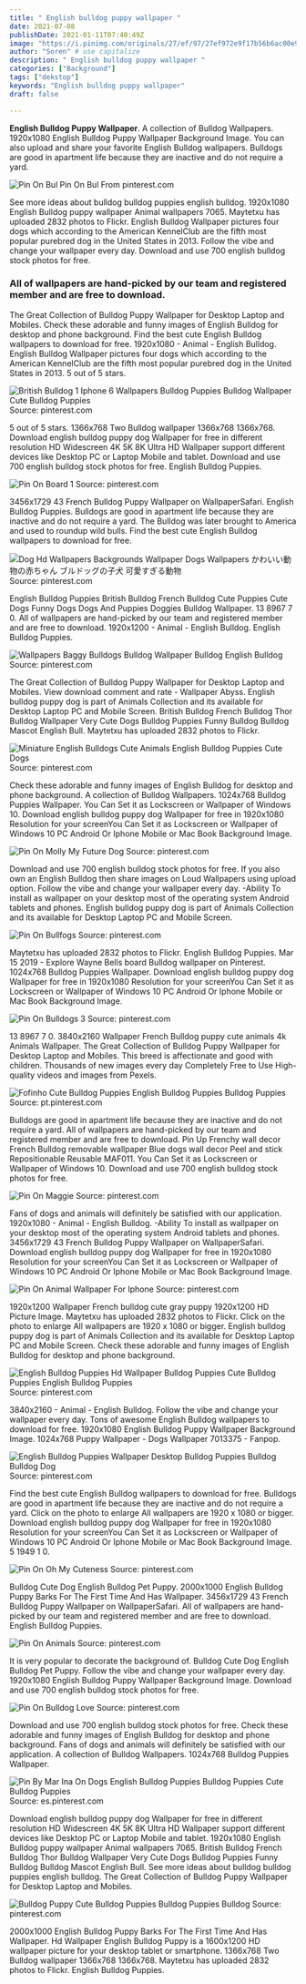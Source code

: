 ```yaml
---
title: " English bulldog puppy wallpaper "
date: 2021-07-08
publishDate: 2021-01-11T07:40:49Z
image: "https://i.pinimg.com/originals/27/ef/97/27ef972e9f17b56b6ac00e9644d35a2d.jpg"
author: "Soren" # use capitalize
description: " English bulldog puppy wallpaper "
categories: ["Background"]
tags: ["dekstop"]
keywords: "English bulldog puppy wallpaper"
draft: false

---
```



**English Bulldog Puppy Wallpaper**. A collection of Bulldog Wallpapers. 1920x1080 English Bulldog Puppy Wallpaper Background Image. You can also upload and share your favorite English Bulldog wallpapers. Bulldogs are good in apartment life because they are inactive and do not require a yard.

![Pin On Bul](https://i.pinimg.com/originals/35/75/aa/3575aad11bae85313a14b92dad7b2b18.jpg "Pin On Bul")
Pin On Bul From pinterest.com


See more ideas about bulldog bulldog puppies english bulldog. 1920x1080 English Bulldog puppy wallpaper Animal wallpapers 7065. Maytetxu has uploaded 2832 photos to Flickr. English Bulldog Wallpaper pictures four dogs which according to the American KennelClub are the fifth most popular purebred dog in the United States in 2013. Follow the vibe and change your wallpaper every day. Download and use 700 english bulldog stock photos for free.

### All of wallpapers are hand-picked by our team and registered member and are free to download.

The Great Collection of Bulldog Puppy Wallpaper for Desktop Laptop and Mobiles. Check these adorable and funny images of English Bulldog for desktop and phone background. Find the best cute English Bulldog wallpapers to download for free. 1920x1080 - Animal - English Bulldog. English Bulldog Wallpaper pictures four dogs which according to the American KennelClub are the fifth most popular purebred dog in the United States in 2013. 5 out of 5 stars.


![British Bulldog 1 Iphone 6 Wallpapers Bulldog Puppies Bulldog Wallpaper Cute Bulldog Puppies](https://i.pinimg.com/originals/a8/ea/7a/a8ea7a1c777372b1956f1f879b99a7cb.jpg "British Bulldog 1 Iphone 6 Wallpapers Bulldog Puppies Bulldog Wallpaper Cute Bulldog Puppies")
Source: pinterest.com

5 out of 5 stars. 1366x768 Two Bulldog wallpaper 1366x768 1366x768. Download english bulldog puppy dog Wallpaper for free in different resolution HD Widescreen 4K 5K 8K Ultra HD Wallpaper support different devices like Desktop PC or Laptop Mobile and tablet. Download and use 700 english bulldog stock photos for free. English Bulldog Puppies.

![Pin On Board 1](https://i.pinimg.com/originals/e9/94/6b/e9946b71805905268faeab12a8abce61.png "Pin On Board 1")
Source: pinterest.com

3456x1729 43 French Bulldog Puppy Wallpaper on WallpaperSafari. English Bulldog Puppies. Bulldogs are good in apartment life because they are inactive and do not require a yard. The Bulldog was later brought to America and used to roundup wild bulls. Find the best cute English Bulldog wallpapers to download for free.

![Dog Hd Wallpapers Backgrounds Wallpaper Dogs Wallpapers かわいい動物の赤ちゃん ブルドッグの子犬 可愛すぎる動物](https://i.pinimg.com/originals/bc/ed/ba/bcedbab639219f3aaad6dbc8243ed470.jpg "Dog Hd Wallpapers Backgrounds Wallpaper Dogs Wallpapers かわいい動物の赤ちゃん ブルドッグの子犬 可愛すぎる動物")
Source: pinterest.com

English Bulldog Puppies British Bulldog French Bulldog Cute Puppies Cute Dogs Funny Dogs Dogs And Puppies Doggies Bulldog Wallpaper. 13 8967 7 0. All of wallpapers are hand-picked by our team and registered member and are free to download. 1920x1200 - Animal - English Bulldog. English Bulldog Puppies.

![Wallpapers Baggy Bulldogs Bulldog Wallpaper Bulldog English Bulldog](https://i.pinimg.com/originals/cd/13/75/cd1375204746fba718b0d8de68fa735b.png "Wallpapers Baggy Bulldogs Bulldog Wallpaper Bulldog English Bulldog")
Source: pinterest.com

The Great Collection of Bulldog Puppy Wallpaper for Desktop Laptop and Mobiles. View download comment and rate - Wallpaper Abyss. English bulldog puppy dog is part of Animals Collection and its available for Desktop Laptop PC and Mobile Screen. British Bulldog French Bulldog Thor Bulldog Wallpaper Very Cute Dogs Bulldog Puppies Funny Bulldog Bulldog Mascot English Bull. Maytetxu has uploaded 2832 photos to Flickr.

![Miniature English Bulldogs Cute Animals English Bulldog Puppies Cute Dogs](https://i.pinimg.com/originals/96/9b/af/969bafb004032e897aed45e6c1cdfb11.jpg "Miniature English Bulldogs Cute Animals English Bulldog Puppies Cute Dogs")
Source: pinterest.com

Check these adorable and funny images of English Bulldog for desktop and phone background. A collection of Bulldog Wallpapers. 1024x768 Bulldog Puppies Wallpaper. You Can Set it as Lockscreen or Wallpaper of Windows 10. Download english bulldog puppy dog Wallpaper for free in 1920x1080 Resolution for your screenYou Can Set it as Lockscreen or Wallpaper of Windows 10 PC Android Or Iphone Mobile or Mac Book Background Image.

![Pin On Molly My Future Dog](https://i.pinimg.com/originals/1c/5e/a6/1c5ea68a2b3e6b97a6d9e0a7c00ba561.jpg "Pin On Molly My Future Dog")
Source: pinterest.com

Download and use 700 english bulldog stock photos for free. If you also own an English Bulldog then share images on Loud Wallpapers using upload option. Follow the vibe and change your wallpaper every day. -Ability To install as wallpaper on your desktop most of the operating system Android tablets and phones. English bulldog puppy dog is part of Animals Collection and its available for Desktop Laptop PC and Mobile Screen.

![Pin On Bullfogs](https://i.pinimg.com/originals/fc/d6/f0/fcd6f0cda8646dddca5923ab836d1098.jpg "Pin On Bullfogs")
Source: pinterest.com

Maytetxu has uploaded 2832 photos to Flickr. English Bulldog Puppies. Mar 15 2019 - Explore Wayne Bells board Bulldog wallpaper on Pinterest. 1024x768 Bulldog Puppies Wallpaper. Download english bulldog puppy dog Wallpaper for free in 1920x1080 Resolution for your screenYou Can Set it as Lockscreen or Wallpaper of Windows 10 PC Android Or Iphone Mobile or Mac Book Background Image.

![Pin On Bulldogs 3](https://i.pinimg.com/564x/b6/c5/c9/b6c5c92d38cecd8f7deaa61d6d043434.jpg "Pin On Bulldogs 3")
Source: pinterest.com

13 8967 7 0. 3840x2160 Wallpaper French Bulldog puppy cute animals 4k Animals Wallpaper. The Great Collection of Bulldog Puppy Wallpaper for Desktop Laptop and Mobiles. This breed is affectionate and good with children. Thousands of new images every day Completely Free to Use High-quality videos and images from Pexels.

![Fofinho Cute Bulldog Puppies English Bulldog Puppies Bulldog Puppies](https://i.pinimg.com/originals/bd/2c/7b/bd2c7bcb8ce34f1909f4fccea7276cf9.jpg "Fofinho Cute Bulldog Puppies English Bulldog Puppies Bulldog Puppies")
Source: pt.pinterest.com

Bulldogs are good in apartment life because they are inactive and do not require a yard. All of wallpapers are hand-picked by our team and registered member and are free to download. Pin Up Frenchy wall decor French Bulldog removable wallpaper Blue dogs wall decor Peel and stick Repositionable Reusable MAF011. You Can Set it as Lockscreen or Wallpaper of Windows 10. Download and use 700 english bulldog stock photos for free.

![Pin On Maggie](https://i.pinimg.com/736x/f3/36/04/f3360491491e12990d9c314c8e44bb0b.jpg "Pin On Maggie")
Source: pinterest.com

Fans of dogs and animals will definitely be satisfied with our application. 1920x1080 - Animal - English Bulldog. -Ability To install as wallpaper on your desktop most of the operating system Android tablets and phones. 3456x1729 43 French Bulldog Puppy Wallpaper on WallpaperSafari. Download english bulldog puppy dog Wallpaper for free in 1920x1080 Resolution for your screenYou Can Set it as Lockscreen or Wallpaper of Windows 10 PC Android Or Iphone Mobile or Mac Book Background Image.

![Pin On Animal Wallpaper For Iphone](https://i.pinimg.com/originals/ae/49/fe/ae49fe0fdb4baa7373983db88c7b000e.jpg "Pin On Animal Wallpaper For Iphone")
Source: pinterest.com

1920x1200 Wallpaper French bulldog cute gray puppy 1920x1200 HD Picture Image. Maytetxu has uploaded 2832 photos to Flickr. Click on the photo to enlarge All wallpapers are 1920 x 1080 or bigger. English bulldog puppy dog is part of Animals Collection and its available for Desktop Laptop PC and Mobile Screen. Check these adorable and funny images of English Bulldog for desktop and phone background.

![English Bulldog Puppies Hd Wallpaper Bulldog Puppies Cute Bulldog Puppies English Bulldog Puppies](https://i.pinimg.com/originals/d9/8c/16/d98c1694402ca181055a8d0f5fddd6b3.jpg "English Bulldog Puppies Hd Wallpaper Bulldog Puppies Cute Bulldog Puppies English Bulldog Puppies")
Source: pinterest.com

3840x2160 - Animal - English Bulldog. Follow the vibe and change your wallpaper every day. Tons of awesome English Bulldog wallpapers to download for free. 1920x1080 English Bulldog Puppy Wallpaper Background Image. 1024x768 Puppy Wallpaper - Dogs Wallpaper 7013375 - Fanpop.

![English Bulldog Puppies Wallpaper Desktop Bulldog Puppies Bulldog Bulldog Dog](https://i.pinimg.com/originals/a3/8b/55/a38b556548c4423ad1f25e6580d6a4f3.jpg "English Bulldog Puppies Wallpaper Desktop Bulldog Puppies Bulldog Bulldog Dog")
Source: pinterest.com

Find the best cute English Bulldog wallpapers to download for free. Bulldogs are good in apartment life because they are inactive and do not require a yard. Click on the photo to enlarge All wallpapers are 1920 x 1080 or bigger. Download english bulldog puppy dog Wallpaper for free in 1920x1080 Resolution for your screenYou Can Set it as Lockscreen or Wallpaper of Windows 10 PC Android Or Iphone Mobile or Mac Book Background Image. 5 1949 1 0.

![Pin On Oh My Cuteness](https://i.pinimg.com/originals/93/8e/84/938e849acd3ea74ff1e0dffdfebeefe8.png "Pin On Oh My Cuteness")
Source: pinterest.com

Bulldog Cute Dog English Bulldog Pet Puppy. 2000x1000 English Bulldog Puppy Barks For The First Time And Has Wallpaper. 3456x1729 43 French Bulldog Puppy Wallpaper on WallpaperSafari. All of wallpapers are hand-picked by our team and registered member and are free to download. English Bulldog Puppies.

![Pin On Animals](https://i.pinimg.com/originals/e6/2c/0c/e62c0c90ec58692d840a5ec2d3cf350c.jpg "Pin On Animals")
Source: pinterest.com

It is very popular to decorate the background of. Bulldog Cute Dog English Bulldog Pet Puppy. Follow the vibe and change your wallpaper every day. 1920x1080 English Bulldog Puppy Wallpaper Background Image. Download and use 700 english bulldog stock photos for free.

![Pin On Bulldog Love](https://i.pinimg.com/originals/b4/e8/ab/b4e8ab7823bf1577a9355979bddaf51a.png "Pin On Bulldog Love")
Source: pinterest.com

Download and use 700 english bulldog stock photos for free. Check these adorable and funny images of English Bulldog for desktop and phone background. Fans of dogs and animals will definitely be satisfied with our application. A collection of Bulldog Wallpapers. 1024x768 Bulldog Puppies Wallpaper.

![Pin By Mar Ina On Dogs English Bulldog Puppies Bulldog Puppies Cute Bulldog Puppies](https://i.pinimg.com/originals/f6/f1/ab/f6f1abc1920aec29561bfeae51001fbe.jpg "Pin By Mar Ina On Dogs English Bulldog Puppies Bulldog Puppies Cute Bulldog Puppies")
Source: es.pinterest.com

Download english bulldog puppy dog Wallpaper for free in different resolution HD Widescreen 4K 5K 8K Ultra HD Wallpaper support different devices like Desktop PC or Laptop Mobile and tablet. 1920x1080 English Bulldog puppy wallpaper Animal wallpapers 7065. British Bulldog French Bulldog Thor Bulldog Wallpaper Very Cute Dogs Bulldog Puppies Funny Bulldog Bulldog Mascot English Bull. See more ideas about bulldog bulldog puppies english bulldog. The Great Collection of Bulldog Puppy Wallpaper for Desktop Laptop and Mobiles.

![Bulldog Puppy Cute Bulldog Puppies Bulldog Puppies Bulldog](https://i.pinimg.com/originals/27/ef/97/27ef972e9f17b56b6ac00e9644d35a2d.jpg "Bulldog Puppy Cute Bulldog Puppies Bulldog Puppies Bulldog")
Source: pinterest.com

2000x1000 English Bulldog Puppy Barks For The First Time And Has Wallpaper. Hd Wallpaper English Bulldog Puppy is a 1600x1200 HD wallpaper picture for your desktop tablet or smartphone. 1366x768 Two Bulldog wallpaper 1366x768 1366x768. Maytetxu has uploaded 2832 photos to Flickr. English Bulldog Puppies.

